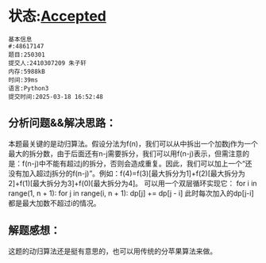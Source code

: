 # 状态:[Accepted](http://xzmdsa.openjudge.cn/2025hw3/solution/48617147/)

```
基本信息
#:48617147
题目:250301
提交人:2410307209 朱子轩
内存:5988kB
时间:39ms
语言:Python3
提交时间:2025-03-18 16:52:48
```

## 分析问题&&解决思路：
本题最关键的是动归算法。假设分法为f(n)，我们可以从中拆出一个加数j作为一个最大的拆分数，由于后面还有n-j需要拆分，我们可以用f(n-j)表示，但需注意的是：f(n-j)中不能有超过j的拆分，否则会造成重复。因此，我们可以加上一个“还没有加入超过j拆分的f(n-j)”。例如：f(4)=f(3)[最大拆分为1]+f(2)[最大拆分为2]+f(1)[最大拆分为3]+f(0)[最大拆分为4]。
可以用一个双层循环实现它：
for i in range(1, n + 1):
        for j in range(i, n + 1):
            dp[j] += dp[j - i]
此时每次加入的dp[j-i]都是最大加数不超过i的情况。

## 解题感想：
这题的动归算法还是挺有意思的，也可以用传统的分苹果算法来做。